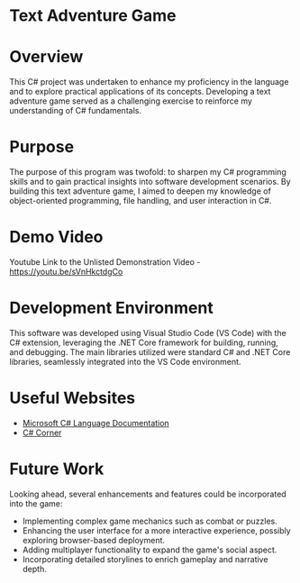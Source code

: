 # Text Adventure Game

# Overview
This C# project was undertaken to enhance my proficiency in the language and to explore practical applications of its concepts. Developing a text adventure game served as a challenging exercise to reinforce my understanding of C# fundamentals. 

# Purpose
The purpose of this program was twofold: to sharpen my C# programming skills and to gain practical insights into software development scenarios. By building this text adventure game, I aimed to deepen my knowledge of object-oriented programming, file handling, and user interaction in C#.

# Demo Video
Youtube Link to the Unlisted Demonstration Video - https://youtu.be/sVnHkctdgCo

# Development Environment
This software was developed using Visual Studio Code (VS Code) with the C# extension, leveraging the .NET Core framework for building, running, and debugging. The main libraries utilized were standard C# and .NET Core libraries, seamlessly integrated into the VS Code environment.

# Useful Websites
* [Microsoft C# Language Documentation](https://learn.microsoft.com/en-us/dotnet/csharp/)
* [C# Corner](https://www.c-sharpcorner.com/)

# Future Work
Looking ahead, several enhancements and features could be incorporated into the game:

* Implementing complex game mechanics such as combat or puzzles.
* Enhancing the user interface for a more interactive experience, possibly exploring browser-based deployment.
* Adding multiplayer functionality to expand the game's social aspect.
* Incorporating detailed storylines to enrich gameplay and narrative depth.